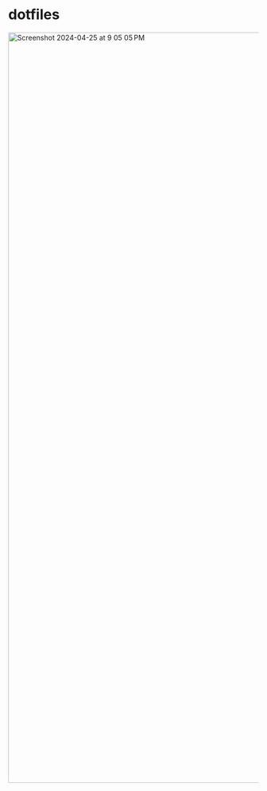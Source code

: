 # dotfiles
<img width="1512" alt="Screenshot 2024-04-25 at 9 05 05 PM" src="https://github.com/farhan-niloy/dotfiles/assets/65079542/85b21f46-d22a-47c7-8499-6407df7f043a">
